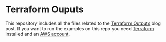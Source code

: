 # Terraform Ouputs
This repository includes all the files related to the [Terraform Outputs](https://spacelift.io/blog/terraform-output) blog post. If you want to run the examples on this repo you need [Terraform](https://learn.hashicorp.com/tutorials/terraform/install-cli) installed and an [AWS account](https://aws.amazon.com/console/).